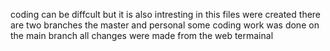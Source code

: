 coding can be diffcult but it is also intresting
in this files were created 
there are two branches the master and personal 
some coding  work was done on the main branch 
all changes were made from the web termainal 
